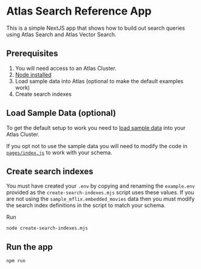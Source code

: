 # Atlas Search Reference App
This is a simple NextJS app that shows how to build out search queries using Atlas Search and Atlas Vector Search.

## Prerequisites
1. You will need access to an Atlas Cluster.
2. [Node installed](https://nodejs.org/en/learn/getting-started/how-to-install-nodejs)
3. Load sample data into Atlas (optional to make the default examples work)
4. Create search indexes

## Load Sample Data (optional)
To get the default setup to work you need to [load sample data](https://www.mongodb.com/docs/atlas/sample-data/) into your Atlas Cluster.

If you opt not to use the sample data you will need to modify the code in [`pages/index.js`](pages/index.js) to work with your schema.

## Create search indexes
You must have created your `.env` by copying and renaming the `example.env` provided as the `create-search-indexes.mjs` script uses these values. If you are not using the `sample_mflix.embedded_movies` data then you must modify the search index definitions in the script to match your schema.

Run
```
node create-search-indexes.mjs
```

## Run the app
```
npm run
```


